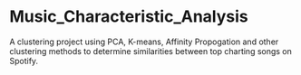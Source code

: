 # Music_Characteristic_Analysis

A clustering project using PCA, K-means, Affinity Propogation and other clustering methods to determine similarities between top charting songs on Spotify.

